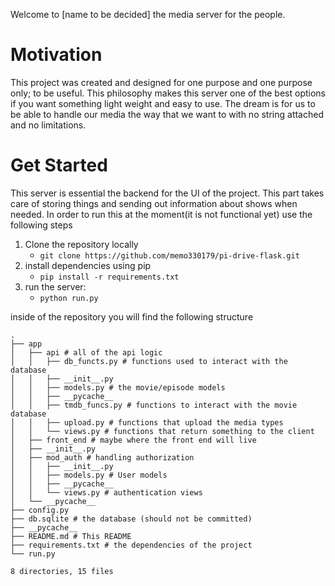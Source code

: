 
Welcome to [name to be decided] the media server for the people. 

# Motivation
This project was created and designed for one purpose and one purpose only; to be useful. This philosophy makes this server one of the best options if you want something light weight and easy to use. The dream is for us to be able to handle our media the way that we want to with no string attached and no limitations.

# Get Started
This server is essential the backend for the UI of the project. This part takes care of storing things and sending out information about shows when needed. In order to run this at the moment(it is not functional yet) use the following steps

1. Clone the repository locally
    * `git clone https://github.com/memo330179/pi-drive-flask.git `
2. install dependencies using pip
    * `pip install -r requirements.txt `
3. run the server:
    * `python run.py`

inside of the repository you will find the following structure 

```
.
├── app 
│   ├── api # all of the api logic
│   │   ├── db_functs.py # functions used to interact with the database
│   │   ├── __init__.py
│   │   ├── models.py # the movie/episode models
│   │   ├── __pycache__
│   │   ├── tmdb_funcs.py # functions to interact with the movie database
│   │   ├── upload.py # functions that upload the media types
│   │   └── views.py # functions that return something to the client
│   ├── front_end # maybe where the front end will live
│   ├── __init__.py
│   ├── mod_auth # handling authorization
│   │   ├── __init__.py
│   │   ├── models.py # User models
│   │   ├── __pycache__
│   │   └── views.py # authentication views
│   └── __pycache__
├── config.py 
├── db.sqlite # the database (should not be committed)
├── __pycache__ 
├── README.md # This README
├── requirements.txt # the dependencies of the project
└── run.py

8 directories, 15 files
```
